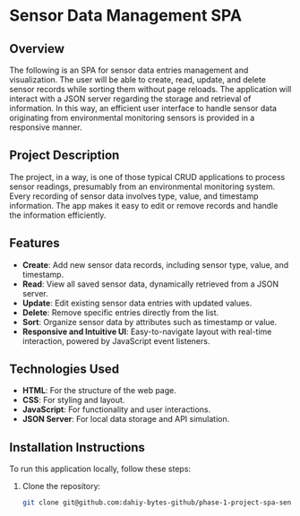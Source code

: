 # Sensor Data Management SPA

## Overview
The following is an SPA for sensor data entries management and visualization. The user will be able to create, read, update, and delete sensor records while sorting them without page reloads. The application will interact with a JSON server regarding the storage and retrieval of information. In this way, an efficient user interface to handle sensor data originating from environmental monitoring sensors is provided in a responsive manner.

## Project Description
The project, in a way, is one of those typical CRUD applications to process sensor readings, presumably from an environmental monitoring system. Every recording of sensor data involves type, value, and timestamp information. The app makes it easy to edit or remove records and handle the information efficiently.

## Features
- **Create**: Add new sensor data records, including sensor type, value, and timestamp.
- **Read**: View all saved sensor data, dynamically retrieved from a JSON server.
- **Update**: Edit existing sensor data entries with updated values.
- **Delete**: Remove specific entries directly from the list.
- **Sort**: Organize sensor data by attributes such as timestamp or value.
- **Responsive and Intuitive UI**: Easy-to-navigate layout with real-time interaction, powered by JavaScript event listeners.

## Technologies Used
- **HTML**: For the structure of the web page.
- **CSS**: For styling and layout.
- **JavaScript**: For functionality and user interactions.
- **JSON Server**: For local data storage and API simulation.

## Installation Instructions
To run this application locally, follow these steps:
1. Clone the repository:
   ```bash
   git clone git@github.com:dahiy-bytes-github/phase-1-project-spa-sensor-data-logger.git
